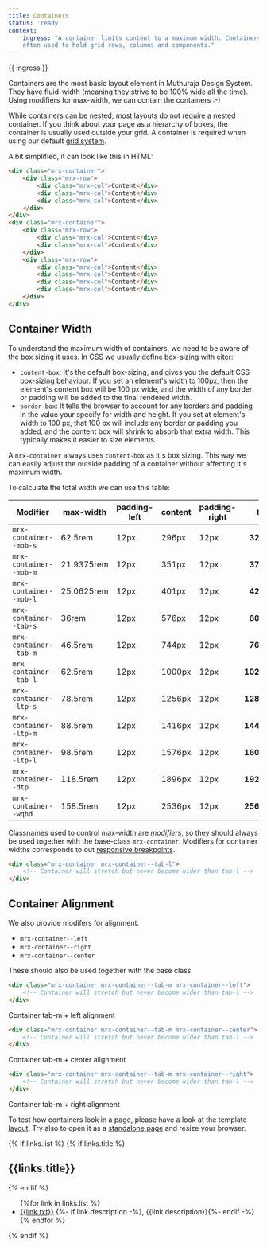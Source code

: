 ```yaml
---
title: Containers
status: 'ready'
context:
    ingress: "A container limits content to a maximum width. Containers are most
    often used to hold grid rows, columns and components."
---
```


<div class="Prose__ingress">
    {{ ingress }}
</div>

<!-- Content starts here -->

Containers are the most basic layout element in Muthuraja Design System. They
have fluid-width (meaning they strive to be 100% wide all the time). Using
modifiers for max-width, we can contain the containers :-)

While containers can be nested, most layouts do not require a nested container.
If you think about your page as a hierarchy of boxes, the container is usually
used outside your grid. A container is required when using our default
[grid system](/docs/guidelines/layout/grid-system).

A bit simplified, it can look like this in HTML:

```html
<div class="mrx-container">
    <div class="mrx-row">
        <div class="mrx-col">Content</div>
        <div class="mrx-col">Content</div>
        <div class="mrx-col">Content</div>
    </div>
</div>
<div class="mrx-container">
    <div class="mrx-row">
        <div class="mrx-col">Content</div>
        <div class="mrx-col">Content</div>
    </div>
    <div class="mrx-row">
        <div class="mrx-col">Content</div>
        <div class="mrx-col">Content</div>
        <div class="mrx-col">Content</div>
        <div class="mrx-col">Content</div>
    </div>
</div>
```

## Container Width
To understand the maximum width of containers, we need to be aware of the box sizing
it uses. In CSS we usually define box-sizing with eiter:

- `content-box`: It's the default box-sizing, and gives you the default CSS
  box-sizing behaviour. If you set an element's width to 100px, then the
  element's content box will be 100 px wide, and the width of any border or
  padding will be added to the final rendered width.
- `border-box`: It tells the browser to account for any borders and padding
  in the value your specify for width and height. If you set at element's
  width to 100 px, that 100 px will include any border or padding you added,
  and the content box will shrink to absorb that extra width. This typically
  makes it easier to size elements.

A `mrx-container` always uses `content-box` as it's box sizing. This way we
can easily adjust the outside padding of a container without affecting it's
maximum width.

To calculate the total width we can use this table:

| Modifier              | max-width    | padding-left | content  | padding-right | total       |
| --------------------- | ------------ | ------------ | -------- | ------------- | ----------: |
| `mrx-container--mob-s` | 62.5rem      | 12px         | 296px    | 12px          | **320px**   |
| `mrx-container--mob-m` | 21.9375rem   | 12px         | 351px    | 12px          | **375px**   |
| `mrx-container--mob-l` | 25.0625rem   | 12px         | 401px    | 12px          | **425px**   |
| `mrx-container--tab-s` | 36rem        | 12px         | 576px    | 12px          | **600px**   |
| `mrx-container--tab-m` | 46.5rem      | 12px         | 744px    | 12px          | **768px**   |
| `mrx-container--tab-l` | 62.5rem      | 12px         | 1000px   | 12px          | **1024px**  |
| `mrx-container--ltp-s` | 78.5rem      | 12px         | 1256px   | 12px          | **1280px**  |
| `mrx-container--ltp-m` | 88.5rem      | 12px         | 1416px   | 12px          | **1440px**  |
| `mrx-container--ltp-l` | 98.5rem      | 12px         | 1576px   | 12px          | **1600px**  |
| `mrx-container--dtp`   | 118.5rem     | 12px         | 1896px   | 12px          | **1920px**  |
| `mrx-container--wqhd`  | 158.5rem     | 12px         | 2536px   | 12px          | **2560px**  |

Classnames used to control max-width are *modifiers*, so they should
always be used together with the base-class `mrx-container`. Modifiers for
container widths corresponds to out [responsive breakpoints](/docs/guidelines/layout/responsive).

```html
<div class="mrx-container mrx-container--tab-l">
    <!-- Container will stretch but never become wider than tab-l -->
</div>
```

## Container Alignment
We also provide modifers for alignment.

- `mrx-container--left`
- `mrx-container--right`
- `mrx-container--center`

These should also be used together with the base class

```html
<div class="mrx-container mrx-container--tab-m mrx-container--left">
    <!-- Container will stretch but never become wider than tab-l -->
</div>
```

<div class="mrx-container mrx-container--tab-m mrx-container--left mrx-ui">
    <div class="mrx-row">
        <div class="mrx-col mrx-col--12@all">
            <div class="box mrx-p--small@all">Container tab-m + left alignment</div>
        </div>
    </div>
</div>

```html
<div class="mrx-container mrx-container--tab-m mrx-container--center">
    <!-- Container will stretch but never become wider than tab-l -->
</div>
```

<div class="mrx-container mrx-container--tab-m mrx-container--center mrx-ui">
    <div class="mrx-row">
        <div class="mrx-col mrx-col--12@all">
            <div class="box mrx-p--small@all">Container tab-m + center alignment</div>
        </div>
    </div>
</div>

```html
<div class="mrx-container mrx-container--tab-m mrx-container--right">
    <!-- Container will stretch but never become wider than tab-l -->
</div>
```

<div class="mrx-container mrx-container--tab-m mrx-container--right mrx-ui">
    <div class="mrx-row">
        <div class="mrx-col mrx-col--12@all">
            <div class="box mrx-p--small@all">Container tab-m + right alignment</div>
        </div>
    </div>
</div>

To test how containers look in a page, please have a look at the template
[layout](/components/detail/layout). Try also to open
it as a [standalone page](/components/preview/layout) and resize your browser.

<!-- Content ends here -->

<div class="learn-more">
    {% if links.list %}
    {% if links.title %}<h2>{{links.title}}</h2>{% endif %}
    <ul>
        {%for link in links.list %}
            <li>
                <a href="{{link.url}}" target="_blank">{{link.txt}}</a>
                {%- if link.description -%}, <span>{{link.description}}</span>{%- endif -%}
            </li>
        {% endfor %}
    </ul>
    {% endif %}
</div>
